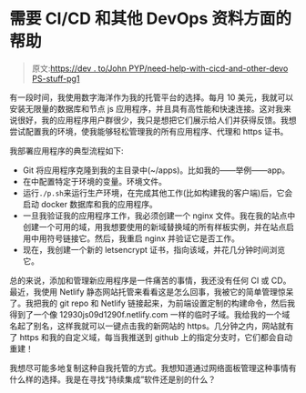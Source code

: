 # 需要 CI/CD 和其他 DevOps 资料方面的帮助

> 原文:[https://dev . to/John PYP/need-help-with-cicd-and-other-devo PS-stuff-pg1](https://dev.to/johnpyp/need-help-with-cicd-and-other-devops-stuff-pg1)

有一段时间，我使用数字海洋作为我的托管平台的选择。每月 10 美元，我就可以安装无限量的数据库和节点 js 应用程序，并且具有高性能和快速连接。这对我来说很好，我的应用程序用户群很少，我只是想把它们展示给人们并获得反馈。我想尝试配置我的环境，使我能够轻松管理我的所有应用程序、代理和 https 证书。

我部署应用程序的典型流程如下:

*   Git 将应用程序克隆到我的主目录中(~/apps)。比如我的——举例——app。
*   在中配置特定于环境的变量。环境文件。
*   运行`./p.sh`来运行生产环境，在完成其他工作(比如构建我的客户端)后，它会启动 docker 数据库和我的应用程序。
*   一旦我验证我的应用程序工作，我必须创建一个 nginx 文件。我在我的站点中创建一个可用的域，用我想要使用的新域替换域的所有样板实例，并在站点启用中用符号链接它。然后，我重启 nginx 并验证它是否工作。
*   现在，我创建一个新的 letsencrypt 证书，指向该域，并花几分钟时间浏览它。

总的来说，添加和管理新应用程序是一件痛苦的事情，我还没有任何 CI 或 CD。最近，我使用 Netlify 静态网站托管来看看这是怎么回事，我被它的简单管理惊呆了。我把我的 git repo 和 Netlify 链接起来，为前端设置定制的构建命令，然后我得到了一个像 12930js09d1290f.netlify.com 一样的临时子域。我给我的一个域名起了别名，这样我就可以一键点击我的新网站的 https。几分钟之内，网站就有了 https 和我的自定义域，每当我推送到 github 上的指定分支时，它们都会自动重建！

我想尽可能多地复制这种自我托管的方式。我想知道通过网络面板管理这种事情有什么样的选择。我是在寻找“持续集成”软件还是别的什么？
